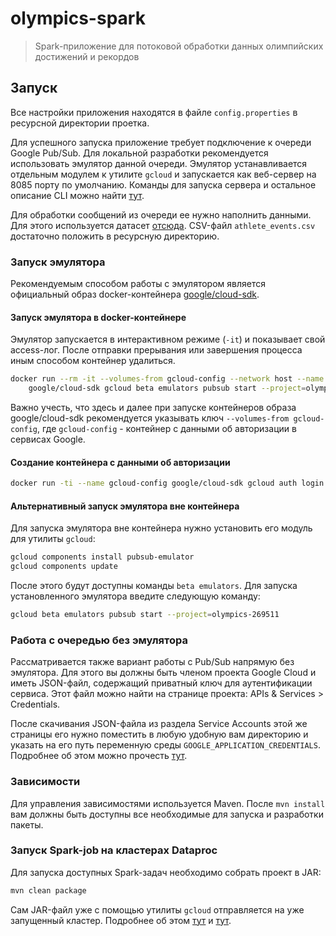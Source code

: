 # olympics-spark

>Spark-приложение для потоковой обработки данных олимпийских достижений и рекордов

## Запуск

Все настройки приложения находятся в файле `config.properties` в ресурсной директории проетка.

Для успешного запуска приложение требует подключение к очереди Google Pub/Sub.
Для локальной разработки рекомендуется использовать эмулятор данной очереди.
Эмулятор устанавливается отдельным модулем к утилите `gcloud` и запускается
как веб-сервер на 8085 порту по умолчанию. Команды для запуска сервера
и остальное описание CLI можно найти [тут](https://cloud.google.com/pubsub/docs/emulator#installing_the_emulator).

Для обработки сообщений из очереди ее нужно наполнить данными. Для этого используется датасет
[отсюда](https://www.kaggle.com/heesoo37/120-years-of-olympic-history-athletes-and-results).
CSV-файл `athlete_events.csv` достаточно положить в ресурсную директорию.

### Запуск эмулятора

Рекомендуемым способом работы с эмулятором является официальный образ docker-контейнера
[google/cloud-sdk](https://hub.docker.com/r/google/cloud-sdk/).

#### Запуск эмулятора в docker-контейнере

Эмулятор запускается в интерактивном режиме (`-it`) и показывает свой access-лог.
После отправки прерывания или завершения процесса иным способом контейнер удалиться.

```bash
docker run --rm -it --volumes-from gcloud-config --network host --name pub-sub \
    google/cloud-sdk gcloud beta emulators pubsub start --project=olympics-269511
```

Важно учесть, что здесь и далее при запуске контейнеров образа google/cloud-sdk
рекомендуется указывать ключ `--volumes-from gcloud-config`, где `gcloud-config` -
контейнер с данными об авторизации в сервисах Google.

#### Создание контейнера с данными об авторизации

```bash
docker run -ti --name gcloud-config google/cloud-sdk gcloud auth login
```

#### Альтернативный запуск эмулятора вне контейнера

Для запуска эмулятора вне контейнера нужно установить его модуль для утилиты `gcloud`:

```bash
gcloud components install pubsub-emulator
gcloud components update
```

После этого будут доступны команды `beta emulators`. Для запуска установленного
эмулятора введите следующую команду:

```bash
gcloud beta emulators pubsub start --project=olympics-269511
```

### Работа с очередью без эмулятора

Рассматривается также вариант работы с Pub/Sub напрямую без эмулятора. Для этого вы должны быть
членом проекта Google Cloud и иметь JSON-файл, содержащий приватный ключ для аутентификации
сервиса. Этот файл можно найти на странице проекта: APIs & Services > Credentials.

После скачивания JSON-файла из раздела Service Accounts этой же страницы его нужно поместить
в любую удобную вам директорию и указать на его путь переменную среды `GOOGLE_APPLICATION_CREDENTIALS`.
Подробнее об этом можно прочесть [тут](https://cloud.google.com/docs/authentication/getting-started#setting_the_environment_variable).

### Зависимости

Для управления зависимостями используется Maven. После `mvn install` вам должны быть доступны
все необходимые для запуска и разработки пакеты.

### Запуск Spark-job на кластерах Dataproc

Для запуска доступных Spark-задач необходимо собрать проект в JAR:

```bash
mvn clean package
```

Сам JAR-файл уже с помощью утилиты `gcloud` отправляется на уже запущенный кластер.
Подробнее об этом [тут](https://cloud.google.com/solutions/using-apache-spark-dstreams-with-dataproc-and-pubsub#submitting_the_spark_streaming_job)
и [тут](https://cloud.google.com/sdk/gcloud/reference/dataproc/jobs/submit/spark).
